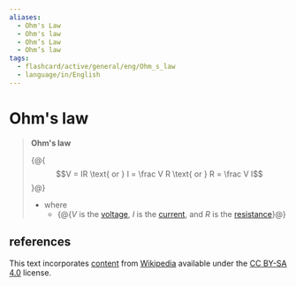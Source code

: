 ```yaml
---
aliases:
  - Ohm's Law
  - Ohm's law
  - Ohm’s Law
  - Ohm’s law
tags:
  - flashcard/active/general/eng/Ohm_s_law
  - language/in/English
---
```


# Ohm's law

> __Ohm's law__
>
> {@{$$V = IR \text{ or } I = \frac V R \text{ or } R = \frac V I$$}@}
>
> - where
>   - {@{$V$ is the [voltage](voltage.md), $I$ is the [current](electric%20current.md), and $R$ is the [resistance](electrical%20resistance%20and%20conductance.md)}@} <!--SR:!2026-07-24,673,330!2026-08-10,685,330-->

## references

This text incorporates [content](https://en.wikipedia.org/wiki/Ohm%27s_law) from [Wikipedia](Wikipedia.md) available under the [CC BY-SA 4.0](https://creativecommons.org/licenses/by-sa/4.0/) license.
